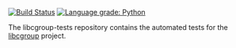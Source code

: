 [![Build Status](https://github.com/libcgroup/libcgroup-tests/workflows/Continuous%20Integration/badge.svg?branch=main)](https://github.com/libcgroup/libcgroup-tests/actions)
[![Language grade: Python](https://img.shields.io/lgtm/grade/python/g/libcgroup/libcgroup-tests.svg?logo=lgtm&logoWidth=18)](https://lgtm.com/projects/g/libcgroup/libcgroup-tests/alerts/?mode=list)

The libcgroup-tests repository contains the automated tests for the
[libcgroup](https://github.com/libcgroup/libcgroup) project.
